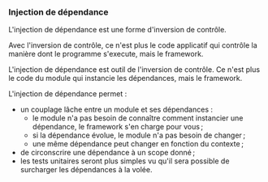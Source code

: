 ### Injection de dépendance

L'injection de dépendance est une forme d'inversion de contrôle.

Avec l'inversion de contrôle, ce n'est plus le code applicatif qui contrôle la manière dont le programme s'execute,
mais le framework.

L'injection de dépendance est outil de l'inversion de contrôle. 
Ce n'est plus le code du module qui instancie les dépendances, mais le framework.

L'injection de dépendance permet :
- un couplage lâche entre un module et ses dépendances :
  - le module n'a pas besoin de connaître comment instancier une dépendance, le framework s'en charge pour vous ;
  - si la dépendance évolue, le module n'a pas besoin de changer ;
  - une même dépendance peut changer en fonction du contexte ;
- de circonscrire une dépendance à un scope donné ;
- les tests unitaires seront plus simples vu qu'il sera possible de surcharger les dépendances à la volée.
